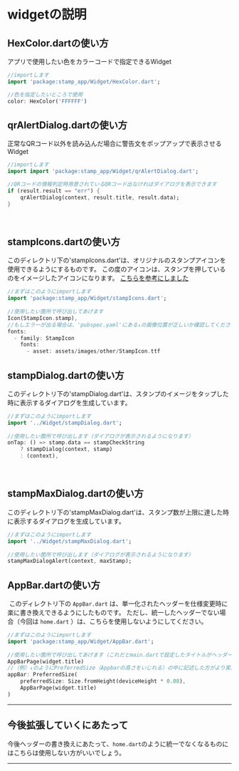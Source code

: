 # widgetの説明

## HexColor.dartの使い方
アプリで使用したい色をカラーコードで指定できるWidget
```dart
//importします
import 'package:stamp_app/Widget/HexColor.dart';

//色を指定したいところで使用
color: HexColor('FFFFFF')
```

## qrAlertDialog.dartの使い方
正常なQRコード以外を読み込んだ場合に警告文をポップアップで表示させるWidget
```dart
//importします
import import 'package:stamp_app/Widget/qrAlertDialog.dart';

//QRコードの情報判定時用意されているQRコード出なければダイアログを表示できます
if (result.result == "err") {
    qrAlertDialog(context, result.title, result.data);
}
```
​
## stampIcons.dartの使い方
​
このディレクトリ下の'stampIcons.dart'は、オリジナルのスタンプアイコンを使用できるようにするものです。
この度のアイコンは、スタンプを押しているのをイメージしたアイコンになります。
[こちらを参考にしました](https://techracho.bpsinc.jp/wingdoor/2020_06_05/92667)
​
```Dart
//まずはこのようにimportします
import 'package:stamp_app/Widget/stampIcons.dart';
​
//使用したい箇所で呼び出してあげます
Icon(StampIcon.stamp),
//もしエラーが出る場合は、'pubspec.yaml'にある↓の画像位置が正しいか確認してください
fonts:
  - family: StampIcon
    fonts:
      - asset: assets/images/other/StampIcon.ttf
```
## stampDialog.dartの使い方
​
このディレクトリ下の'stampDialog.dart'は、スタンプのイメージをタップした時に表示するダイアログを生成しています。
​
```Dart
//まずはこのようにimportします
import '../Widget/stampDialog.dart';
​
//使用したい箇所で呼び出します（ダイアログが表示されるようになります）
onTap: () => stamp.data == stampCheckString
    ? stampDialog(context, stamp)
    : (context),
```
​
## stampMaxDialog.dartの使い方
​
このディレクトリ下の'stampMaxDialog.dart'は、スタンプ数が上限に達した時に表示するダイアログを生成しています。
​
```Dart
//まずはこのようにimportします
import '../Widget/stampMaxDialog.dart';
​
//使用したい箇所で呼び出します（ダイアログが表示されるようになります）
stampMaxDialogAlert(context, maxStamp);
```


## AppBar.dartの使い方
​
このディレクトリ下の `AppBar.dart` は、単一化されたヘッダーを仕様変更時に楽に書き換えできるようにしたものです。
ただし、統一したヘッダーでない場合（今回は `home.dart` ）は、こちらを使用しないようにしてください。
​
```Dart
//まずはこのようにimportします
import 'package:stamp_app/Widget/AppBar.dart';
​
//使用したい箇所で呼び出してあげます（これだとmain.dartで設定したタイトルがヘッダーに表示されるようになります）
AppBarPage(widget.title)
//（例）↓のようにPreferredSize（Appbarの高さをいじれる）の中に記述した方がより実用的になります。
appBar: PreferredSize(
    preferredSize: Size.fromHeight(deviceHeight * 0.08),
    AppBarPage(widget.title)
)
```
---
## 今後拡張していくにあたって
​
今後ヘッダーの書き換えにあたって、`home.dart`のように統一でなくなるものにはこちらは使用しない方がいいでしょう。

---